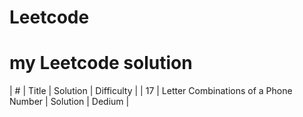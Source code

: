 # Leetcode
# my Leetcode solution

| # | Title | Solution | Difficulty |
| 17 |  Letter Combinations of a Phone Number | Solution | Dedium |
